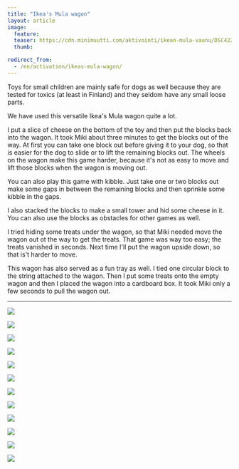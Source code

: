 ```yaml
---
title: "Ikea's Mula wagon"
layout: article
image:
  feature:
  teaser: https://cdn.minimuutti.com/aktivointi/ikean-mula-vaunu/DSC42292-245px.jpg
  thumb:

redirect_from:
  - /en/activation/ikeas-mula-wagon/
---
```


Toys for small children are mainly safe for dogs as well because they are tested for toxics (at least in Finland) and they seldom have any small loose parts.

We have used this versatile Ikea's Mula wagon quite a lot.

I put a slice of cheese on the bottom of the toy and then put the blocks back into the wagon. It took Miki about three minutes to get the blocks out of the way. At first you can take one block out before giving it to your dog, so that is easier for the dog to slide or to lift the remaining blocks out. The wheels on the wagon make this game harder, because it's not as easy to move and lift those blocks when the wagon is moving out.

You can also play this game with kibble. Just take one or two blocks out make some gaps in between the remaining blocks and then sprinkle some kibble in the gaps.

I also stacked the blocks to make a small tower and hid some cheese in it. You can also use the blocks as obstacles for other games as well.

I tried hiding some treats under the wagon, so that Miki needed move the wagon out ot the way to get the treats. That game was way too easy; the treats vanished in seconds. Next time I'll put the wagon upside down, so that is't harder to move.

This wagon has also served as a fun tray as well. I tied one circular block to the string attached to the wagon. Then I put some treats onto the empty wagon and then I placed the wagon into a cardboard box. It took Miki only a few seconds to pull the wagon out.

---

![](https://cdn.minimuutti.com/aktivointi/ikean-mula-vaunu/DSC42292-800px.jpg)

![](https://cdn.minimuutti.com/aktivointi/ikean-mula-vaunu/DSC42352-800px.jpg)

![](https://cdn.minimuutti.com/aktivointi/ikean-mula-vaunu/DSC44287-800px.jpg)

![](https://cdn.minimuutti.com/aktivointi/ikean-mula-vaunu/DSC42852-800px.jpg)

![](https://cdn.minimuutti.com/aktivointi/karryn-vetaminen/DSC42855-800px.jpg)

![](https://cdn.minimuutti.com/aktivointi/karryn-vetaminen/DSC42862-800px.jpg)

![](https://cdn.minimuutti.com/aktivointi/karryn-vetaminen/DSC42890-800px.jpg)

![](https://cdn.minimuutti.com/aktivointi/karryn-vetaminen/DSC42919-800px.jpg)

![](https://cdn.minimuutti.com/aktivointi/karryn-vetaminen/DSC42929-800px.jpg)

![](https://cdn.minimuutti.com/aktivointi/karryn-vetaminen/DSC54173-800px.jpg)

![](https://cdn.minimuutti.com/aktivointi/ikean-mula-vaunu/DSC42357-800px.jpg)

![](https://cdn.minimuutti.com/aktivointi/ritila/DSC42191-800px.jpg)
